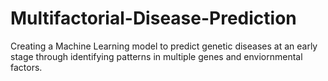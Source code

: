 # Multifactorial-Disease-Prediction
Creating a Machine Learning model to predict genetic diseases at an early stage through identifying patterns in multiple genes and enviornmental factors.
